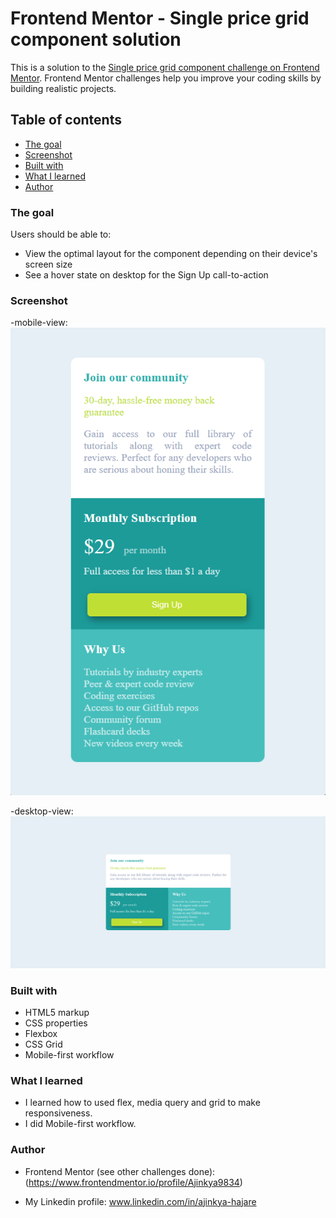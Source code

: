 # Frontend Mentor - Single price grid component solution

This is a solution to the [Single price grid component challenge on Frontend Mentor](https://www.frontendmentor.io/challenges/single-price-grid-component-5ce41129d0ff452fec5abbbc). Frontend Mentor challenges help you improve your coding skills by building realistic projects. 

## Table of contents

  - [The goal](#the-goal)
  - [Screenshot](#screenshot)
  - [Built with](#built-with)
  - [What I learned](#what-i-learned)
  - [Author](#author)



### The goal

Users should be able to:

- View the optimal layout for the component depending on their device's screen size
- See a hover state on desktop for the Sign Up call-to-action

### Screenshot

-mobile-view:
![](./view-images/mobile-view.png)

-desktop-view:
![](./view-images/desktop-view.png)



### Built with

- HTML5 markup
- CSS properties
- Flexbox
- CSS Grid
- Mobile-first workflow

### What I learned

- I learned how to used flex, media query and grid to make responsiveness.
- I did Mobile-first workflow.


### Author

- Frontend Mentor (see other challenges done): (https://www.frontendmentor.io/profile/Ajinkya9834)

- My Linkedin profile: www.linkedin.com/in/ajinkya-hajare



